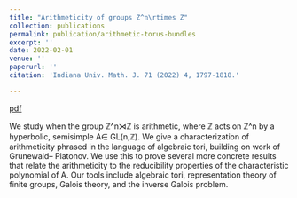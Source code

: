 ```yaml
---
title: "Arithmeticity of groups Z^n\rtimes Z"
collection: publications
permalink: publication/arithmetic-torus-bundles
excerpt: ''
date: 2022-02-01
venue: ''
paperurl: ''
citation: 'Indiana Univ. Math. J. 71 (2022) 4, 1797-1818.'

---
```


[pdf](http://bena-tshishiku.github.io/files/arithmetic-torus-bundles.pdf)

We study when the group ℤ^n⋊ℤ  is arithmetic, where ℤ acts on ℤ^n by a 
hyperbolic, semisimple A∈ GL(n,ℤ). We give a characterization of arithmeticity 
phrased in the language of algebraic tori, building on work of Grunewald– Platonov. 
We use this to prove several more concrete results that relate the arithmeticity 
to the reducibility properties of the characteristic polynomial of A. Our tools 
include algebraic tori, representation theory of finite groups, Galois theory, 
and the inverse Galois problem.
